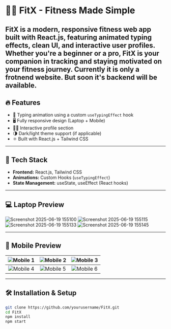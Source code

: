 # 🏋️‍♂️ FitX - Fitness Made Simple

FitX is a modern, responsive fitness web app built with **React.js**, featuring animated typing effects, clean UI, and interactive user profiles. Whether you're a beginner or a pro, FitX is your companion in tracking and staying motivated on your fitness journey.
Currently it is only a frotnend website. But soon it's backend will be available.
---

## 🔥 Features

- 🧠 Typing animation using a custom `useTypingEffect` hook
- 🖥️ Fully responsive design (Laptop + Mobile)
- 🧑‍💼 Interactive profile section
- 🌗 Dark/light theme support (if applicable)
- ⚛️ Built with React.js + Tailwind CSS

---

## 🚀 Tech Stack

- **Frontend:** React.js, Tailwind CSS
- **Animations:** Custom Hooks (`useTypingEffect`)
- **State Management:** useState, useEffect (React hooks)

---

## 💻 Laptop Preview

![Screenshot 2025-06-19 155100](https://github.com/user-attachments/assets/0a7c2f73-a92f-4692-b70d-ac3611c2db5b)
![Screenshot 2025-06-19 155115](https://github.com/user-attachments/assets/3928186d-0d26-494c-a0f0-f00bccbeade4)
![Screenshot 2025-06-19 155133](https://github.com/user-attachments/assets/b94f692c-860e-4aa7-87ae-14d7f13ae30f)
![Screenshot 2025-06-19 155145](https://github.com/user-attachments/assets/2c03bc7e-28ed-442b-bdaf-a3441b96ba08)


---

## 📱 Mobile Preview

| ![Mobile 1](https://github.com/user-attachments/assets/41fbcd1c-1501-4437-b2d7-fcd2ff4cbc98) | ![Mobile 2](https://github.com/user-attachments/assets/f775a086-a399-4655-9625-eb13476daa19) | ![Mobile 3](https://github.com/user-attachments/assets/12464ff5-2c44-4940-a577-26f59637b5cd) |
|:--:|:--:|:--:|
| ![Mobile 4](https://github.com/user-attachments/assets/027e1935-0b51-4b10-bd58-8aac6d0d391e) | ![Mobile 5](https://github.com/user-attachments/assets/902ff69a-1e3c-4975-8b8f-536d38dedd87) | ![Mobile 6](https://github.com/user-attachments/assets/27503d02-f780-4326-9bbc-e8801be7e244) |


---

## 🛠️ Installation & Setup

```bash
git clone https://github.com/yourusername/FitX.git
cd FitX
npm install
npm start
```
